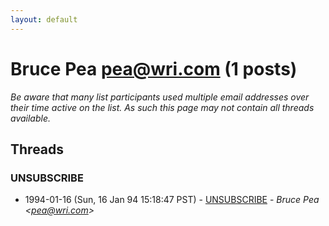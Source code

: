 ```yaml
---
layout: default
---
```


# Bruce Pea <pea@wri.com> (1 posts)

_Be aware that many list participants used multiple email addresses over their time active on the list. As such this page may not contain all threads available._

## Threads

### UNSUBSCRIBE
+ 1994-01-16 (Sun, 16 Jan 94 15:18:47 PST) - [UNSUBSCRIBE](/archive/1994/01/d4421c1e66667195aa63bc7a8e681038dc8d7915735ad45239ff0dccbf28b8c9) - _Bruce Pea \<pea@wri.com\>_

